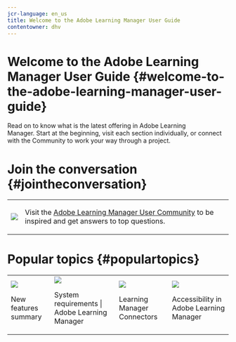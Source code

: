 ```yaml
---
jcr-language: en_us
title: Welcome to the Adobe Learning Manager User Guide
contentowner: dhv
---
```



# Welcome to the Adobe Learning Manager User Guide {#welcome-to-the-adobe-learning-manager-user-guide}

Read on to know what is the latest offering in Adobe Learning Manager.&nbsp;Start at the beginning, visit each section individually, or connect with the Community to work your way through a project.

# Join the conversation {#jointheconversation}

<table> 
 <tbody>
  <tr> 
   <td><img src="/content/dam/help/en/adobe-connect/using/welcome/jcr_content/main-pars/imageandtext/imageandtextimage/community.png"></td> 
   <td><p>Visit the <a disablelinktracking="false" href="https://community.adobe.com/t5/adobe-learning-manager/ct-p/ct-captivate-prime?page=1&amp;sort=latest_replies&amp;lang=all&amp;tabid=all">Adobe Learning Manager User Community</a>&nbsp;to be inspired and get answers to top questions.<br> </p> </td> 
  </tr> 
 </tbody>
</table>

# Popular topics {#populartopics}

<table> 
 <tbody>
  <tr> 
   <td><img src="/content/dam/help/en/captivate-prime/prime-new.jpeg"><p>New features summary</p><a href="whats-new"></a></td> 
   <td><img src="/content/dam/help/en/captivate-prime/prime-reqs.jpeg"><p>System requirements | Adobe Learning Manager</p><a href="system-requirements"></a></td> 
   <td><img src="/content/dam/help/en/captivate-prime/prime-connector.jpeg"><p>Learning Manager Connectors</p><a href="integration-admin/feature-summary/connectors"></a></td> 
   <td><img src="/content/dam/help/en/captivate-prime/prime-accessibility.jpeg"><p>Accessibility in Adobe Learning Manager</p><a href="accessibility-captivate-prime"></a></td> 
  </tr> 
 </tbody>
</table>

